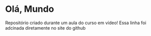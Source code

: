 # Olá, Mundo
 Repositório criado durante um aula do curso em vídeo!
Essa linha foi adcinada diretamente no site do github
